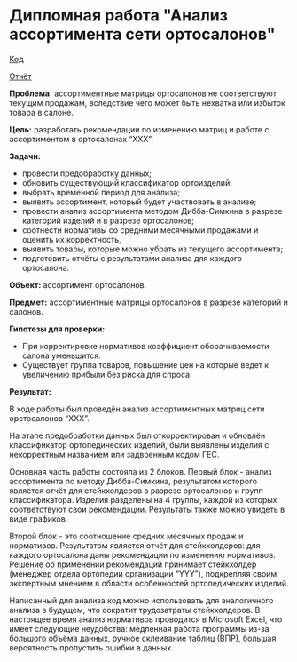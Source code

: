 # Дипломная работа "Анализ ассортимента сети ортосалонов"

[Код](https://github.com/OlgaTeplenina/assortment-analysis/blob/main/%D0%94%D0%B8%D0%BF%D0%BB%D0%BE%D0%BC%D0%BD%D0%B0%D1%8F_%D1%80%D0%B0%D0%B1%D0%BE%D1%82%D0%B0.ipynb)

[Отчёт](https://github.com/OlgaTeplenina/assortment-analysis/blob/main/%D0%94%D0%B8%D0%BF%D0%BB%D0%BE%D0%BC%D0%BD%D0%B0%D1%8F%20%D1%80%D0%B0%D0%B1%D0%BE%D1%82%D0%B0.pdf)

**Проблема:** ассортиментные матрицы ортосалонов не соответствуют текущим продажам, вследствие чего может быть нехватка или избыток товара в салоне.  

**Цель:** разработать рекомендации по изменению матриц и работе с ассортиментом в ортосалонах “XXX”. 

**Задачи:**
* провести предобработку данных;
* обновить существующий классификатор ортоизделий;
* выбрать временной период для анализа;
* выявить ассортимент, который будет участвовать в анализе;
* провести анализ ассортимента методом Дибба-Симкина в разрезе категорий изделий и в разрезе ортосалонов;
* соотнести нормативы со средними месячными продажами и оценить их корректность, 
* выявить товары, которые можно убрать из текущего ассортимента; 
* подготовить отчёты с результатами анализа для каждого ортосалона.

**Объект:** ассортимент ортосалонов. 

**Предмет:** ассортиментные матрицы ортосалонов в разрезе категорий и салонов.

**Гипотезы для проверки:**

 * При корректировке нормативов коэффициент оборачиваемости салона уменьшится.  
 * Существует группа товаров, повышение цен на которые ведет к увеличению прибыли без риска для спроса.

**Результат:**

В ходе работы был проведён анализ ассортиментных матриц сети орстосалонов “XXX”. 

На этапе предобработки данных был откорректирован и обновлён классификатор ортопедических изделий, были выявлены изделия с некорректным названием или задвоенным кодом ГЕС. 

Основная часть работы состояла из 2 блоков. Первый блок - анализ ассортимента по методу Дибба-Симкина, результатом которого является отчёт для стейкхолдеров в разрезе ортосалонов и групп классификатора. Изделия разделены на 4 группы, каждой из которых соответствуют свои рекомендации. Результаты также можно увидеть в виде графиков.

Второй блок - это соотношение средних месячных продаж и нормативов. Результатом является отчёт для стейкхолдеров: для каждого ортосалона даны рекомендации по изменению нормативов. Решение об применении рекомендаций принимает стейкхолдер (менеджер отдела ортопедии организации “YYY”), подкрепляя своим экспертным мнением в области особенностей ортопедических изделий.

Написанный для анализа код можно использовать для аналогичного анализа в будущем, что сократит трудозатраты стейкхолдеров. В настоящее время анализ нормативов проводится в Microsoft Excel, что имеет следующие неудобства: медленная работа программы из-за большого объёма данных, ручное склеивание таблиц (ВПР), большая вероятность пропустить ошибки в данных.
